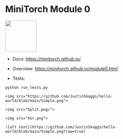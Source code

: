 # MiniTorch Module 0  

<img src="https://minitorch.github.io/_images/match.png" width="100px">

* Docs: https://minitorch.github.io/

* Overview: https://minitorch.github.io/module0.html

* Tests:

```
python run_tests.py

<img src="https://github.com/JustinSkaggs/hello-world/blob/main/Simple.png">
 
<img src="Split.png/">

<img src="Xor.png">

![alt text](https://github.com/JustinSkaggs/hello-world/blob/main/Simple.png?raw=true)

 



 



    



     
